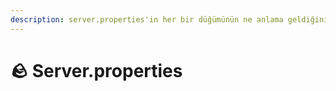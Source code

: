 ```yaml
---
description: server.properties'in her bir düğümünün ne anlama geldiğini öğrenin.
---
```


# 🪨 Server.properties
